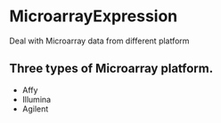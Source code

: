 # MicroarrayExpression
Deal with Microarray data from different platform

## Three types of Microarray platform.
- Affy
- Illumina
- Agilent
